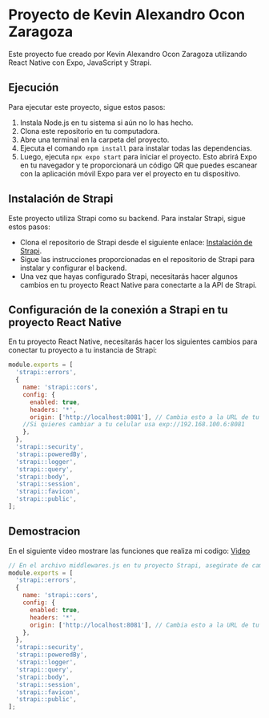 # Proyecto de Kevin Alexandro Ocon Zaragoza

Este proyecto fue creado por Kevin Alexandro Ocon Zaragoza utilizando React Native con Expo, JavaScript y Strapi.

## Ejecución

Para ejecutar este proyecto, sigue estos pasos:

1. Instala Node.js en tu sistema si aún no lo has hecho.
2. Clona este repositorio en tu computadora.
3. Abre una terminal en la carpeta del proyecto.
4. Ejecuta el comando `npm install` para instalar todas las dependencias.
5. Luego, ejecuta `npx expo start` para iniciar el proyecto. Esto abrirá Expo en tu navegador y te proporcionará un código QR que puedes escanear con la aplicación móvil Expo para ver el proyecto en tu dispositivo.

## Instalación de Strapi

Este proyecto utiliza Strapi como su backend. Para instalar Strapi, sigue estos pasos:

- Clona el repositorio de Strapi desde el siguiente enlace: [Instalación de Strapi](https://github.com/AlexandroOcon/Api_PadArt.git).
- Sigue las instrucciones proporcionadas en el repositorio de Strapi para instalar y configurar el backend.
- Una vez que hayas configurado Strapi, necesitarás hacer algunos cambios en tu proyecto React Native para conectarte a la API de Strapi.

## Configuración de la conexión a Strapi en tu proyecto React Native

En tu proyecto React Native, necesitarás hacer los siguientes cambios para conectar tu proyecto a tu instancia de Strapi:
```javascript
module.exports = [
  'strapi::errors',
  {
    name: 'strapi::cors',
    config: {
      enabled: true,
      headers: '*',
      origin: ['http://localhost:8081'], // Cambia esto a la URL de tu aplicación móvil
    //Si quieres cambiar a tu celular usa exp://192.168.100.6:8081
    },
  },
  'strapi::security',
  'strapi::poweredBy',
  'strapi::logger',
  'strapi::query',
  'strapi::body',
  'strapi::session',
  'strapi::favicon',
  'strapi::public',
];
```
## Demostracion
En el siguiente video mostrare las funciones que realiza mi codigo: [Video](https://www.youtube.com/watch?v=8tUrLx6-ceI)

```javascript
// En el archivo middlewares.js en tu proyecto Strapi, asegúrate de cambiar la configuración de CORS para permitir el acceso desde tu aplicación móvil.
module.exports = [
  'strapi::errors',
  {
    name: 'strapi::cors',
    config: {
      enabled: true,
      headers: '*',
      origin: ['http://localhost:8081'], // Cambia esto a la URL de tu aplicación móvil o a exp://192.168.100.6:8081 si estás usando tu teléfono celular.
    },
  },
  'strapi::security',
  'strapi::poweredBy',
  'strapi::logger',
  'strapi::query',
  'strapi::body',
  'strapi::session',
  'strapi::favicon',
  'strapi::public',
];

